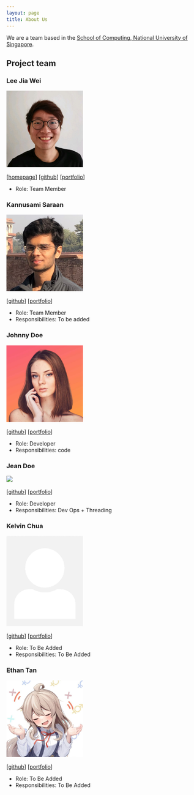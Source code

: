 ```yaml
---
layout: page
title: About Us
---
```


We are a team based in the [School of Computing, National University of Singapore](http://www.comp.nus.edu.sg).

## Project team

### Lee Jia Wei

<img src="images/beebeeoii.png" width="200px">

[[homepage](https://jiaweilee.com)]
[[github](https://github.com/Beebeeoii)]
[[portfolio](team/beebeeoii.md)]

* Role: Team Member

### Kannusami Saraan

<img src="images/ks2499.png" width="200px">

[[github](http://github.com/ks2499)]
[[portfolio](team/ks2499.md)]

* Role: Team Member
* Responsibilities: To be added

### Johnny Doe

<img src="images/jeremykhoo-nus.png" width="200px">

[[github](http://github.com/jeremykhoo-NUS)] [[portfolio](team/jeremykhoo-NUS.md)]

* Role: Developer
* Responsibilities: code

### Jean Doe

<img src="images/johndoe.png" width="200px">

[[github](http://github.com/johndoe)]
[[portfolio](team/johndoe.md)]

* Role: Developer
* Responsibilities: Dev Ops + Threading

### Kelvin Chua

<img src="images/chuakid.png" width="200px">

[[github](http://github.com/chuakid)]
[[portfolio](team/chuakid.md)]

- Role: To Be Added
- Responsibilities: To Be Added

### Ethan Tan

<img src="images/yes.png" width="200px">

[[github](http://github.com/thedesalizes)]
[[portfolio](team/thedesalizes.md)]

- Role: To Be Added
- Responsibilities: To Be Added